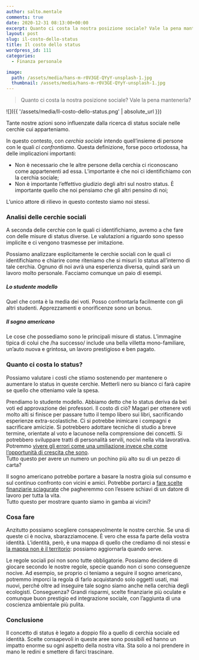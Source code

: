```yaml
---
author: salto.mentale
comments: true
date: 2020-12-31 08:13:00+00:00
excerpt: Quanto ci costa la nostra posizione sociale? Vale la pena mantenerla?
layout: post
slug: il-costo-dello-status
title: Il costo dello status
wordpress_id: 111
categories:
  - Finanza personale

image:
  path: /assets/media/hans-m-r0V3GE-QYyY-unsplash-1.jpg
  thumbnail: /assets/media/hans-m-r0V3GE-QYyY-unsplash-1.jpg
---
```


> Quanto ci costa la nostra posizione sociale? Vale la pena mantenerla?


![]({{ '/assets/media/Il-costo-dello-status.png' | absolute_url }})

Tante nostre azioni sono influenzate dalla ricerca di status sociale nelle cerchie cui apparteniamo.

In questo contesto, con _cerchia sociale_ intendo quell’insieme di persone con le quali _ci confrontiamo_. Questa definizione, forse poco ortodossa, ha delle implicazioni importanti:

- Non è necessario che le altre persone della cerchia ci riconoscano come appartenenti ad essa. L’importante è che noi ci identifichiamo con la cerchia sociale;
- Non è importante l’effettivo giudizio degli altri sul nostro status. È importante quello che noi pensiamo che gli altri pensino di noi;

L’unico attore di rilievo in questo contesto siamo noi stessi.

### Analisi delle cerchie sociali

A seconda delle cerchie con le quali ci identifichiamo, avremo a che fare con delle misure di status diverse. Le valutazioni a riguardo sono spesso implicite e ci vengono trasmesse per imitazione.

Possiamo analizzare esplicitamente le cerchie sociali con le quali ci identifichiamo e chiarire come riteniamo che si misuri lo status all’interno di tale cerchia. Ognuno di noi avrà una esperienza diversa, quindi sarà un lavoro molto personale. Facciamo comunque un paio di esempi.

##### Lo studente modello

Quel che conta è la media dei voti. Posso confrontarla facilmente con gli altri studenti. Apprezzamenti e onorificenze sono un bonus.

##### Il sogno americano

Le cose che possediamo sono le principali misure di status. L’immagine tipica di colui che /ha successo/ include una bella villetta mono-familiare, un’auto nuova e grintosa, un lavoro prestigioso e ben pagato.

### Quanto ci costa lo status?

Possiamo valutare i costi che stiamo sostenendo per mantenere o aumentare lo status in queste cerchie. Metterli nero su bianco ci farà capire se quello che otteniamo vale la spesa.

Prendiamo lo studente modello. Abbiamo detto che lo status deriva da bei voti ed approvazione dei professori. Il costo di ciò? Magari per ottenere voti molto alti si finisce per passare tutto il tempo libero sui libri, sacrificando esperienze extra-scolastiche. Ci si potrebbe inimicare i compagni e sacrificare amicizie. Si potrebbero adottare tecniche di studio a breve termine, orientate al voto e lacunose nella comprensione dei concetti. Si potrebbero sviluppare tratti di personalità servili, nocivi nella vita lavorativa. Potremmo [vivere gli errori come una umiliazione invece che come l’opportunità di crescita che sono](/la-natura-dellerrore-salto-mentale/).  
Tutto questo per avere un numero un pochino più alto su di un pezzo di carta?

Il sogno americano potrebbe portare a basare la nostra gioia sul consumo e sul continuo confronto con vicini e amici. Potrebbe portarci a [fare scelte finanziarie sciagurate](/stai-regalandoti-carbone/) che pagheremmo con l’essere schiavi di un datore di lavoro per tutta la vita.  
Tutto questo per mostrare quanto siamo in gamba ai vicini?

### Cosa fare

Anzitutto possiamo scegliere consapevolmente le nostre cerchie. Se una di queste ci è nociva, sbarazziamocene. È vero che essa fa parte della vostra identità. L’identità, però, è una mappa di quello che crediamo di noi stessi e [la mappa non è il territorio](/la-mappa-non-e-il-territorio/): possiamo aggiornarla quando serve.

Le regole sociali poi non sono tutte obbligatorie. Possiamo decidere di giocare secondo le nostre regole, specie quando non ci sono conseguenze nocive. Ad esempio, se proprio ci teniamo a seguire il sogno americano, potremmo imporci la regola di farlo acquistando solo oggetti usati, mai nuovi, perché oltre ad inseguire tale sogno siamo anche nella cerchia degli ecologisti. Conseguenza? Grandi risparmi, scelte finanziarie più oculate e comunque buon prestigio ed integrazione sociale, con l’aggiunta di una coscienza ambientale più pulita.

### Conclusione

Il concetto di status è legato a doppio filo a quello di cerchia sociale ed identità. Scelte consapevoli in queste aree sono possibili ed hanno un impatto enorme su ogni aspetto della nostra vita. Sta solo a noi prendere in mano le redini e smettere di farci trascinare.
